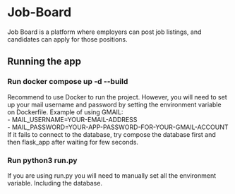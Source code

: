 # Job-Board
Job Board is a platform where employers can post job listings, and candidates can apply for those positions.

## Running the app

### Run docker compose up -d --build
Recommend to use Docker to run the project. However, you will need to set up your mail username and password by setting the environment variable on Dockerfile.
Example of using GMAIL:<br />
    - MAIL_USERNAME=YOUR-EMAIL-ADDRESS<br />
    - MAIL_PASSWORD=YOUR-APP-PASSWORD-FOR-YOUR-GMAIL-ACCOUNT<br />
If it fails to connect to the database, try compose the database first and then flask_app after waiting for few seconds.

### Run python3 run.py
If you are using run.py you will need to manually set all the environment variable. Including the database.